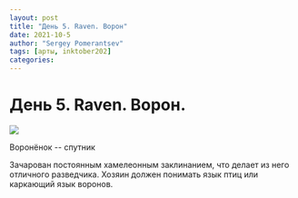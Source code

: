 ```yaml
---
layout: post
title: "День 5. Raven. Ворон"
date: 2021-10-5
author: "Sergey Pomerantsev"
tags: [арты, inktober202]
categories:
---
```


# День 5. Raven. Ворон.

![](/images/_inktober21-5.jpg)

Воронёнок -- спутник

Зачарован постоянным хамелеонным заклинанием, что делает из него отличного разведчика. Хозяин должен понимать язык птиц или каркающий язык воронов.
